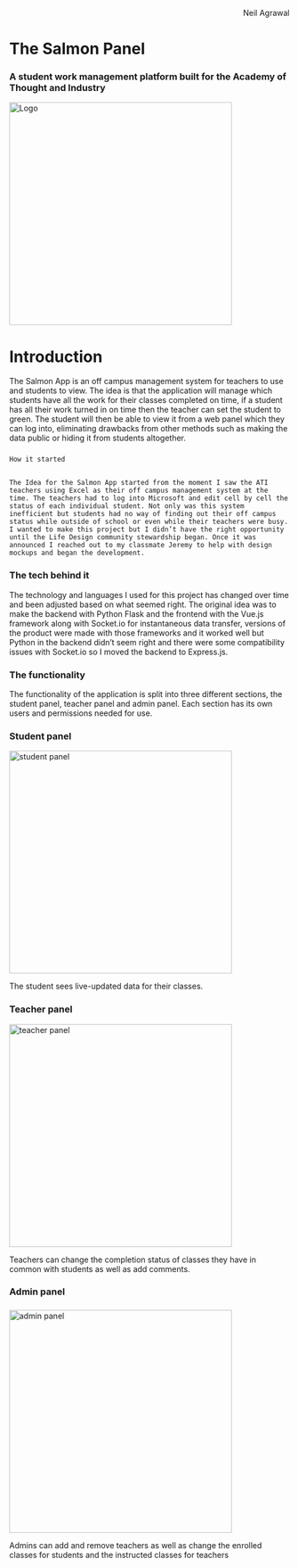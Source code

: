 <p style="text-align: right">
Neil Agrawal</p>



# **The Salmon Panel**


### A student work management platform built for the Academy of Thought and Industry



<img src="https://raw.githubusercontent.com/NeagDolph/salmon/master/logoCropped.png" alt="Logo" width="400"/>



# Introduction

The Salmon App is an off campus management system for teachers to use and students to view. The idea is that the application will manage which students have all the work for their classes completed on time, if a student has all their work turned in on time then the teacher can set the student to green. The student will then be able to view it from a web panel which they can log into, eliminating drawbacks from other methods such as making the data public or hiding it from students altogether.


### 
    How it started


    The Idea for the Salmon App started from the moment I saw the ATI teachers using Excel as their off campus management system at the time. The teachers had to log into Microsoft and edit cell by cell the status of each individual student. Not only was this system inefficient but students had no way of finding out their off campus status while outside of school or even while their teachers were busy. I wanted to make this project but I didn’t have the right opportunity until the Life Design community stewardship began. Once it was announced I reached out to my classmate Jeremy to help with design mockups and began the development.


### 


### The tech behind it

The technology and languages I used for this project has changed over time and been adjusted based on what seemed right. The original idea was to make the backend with Python Flask and the frontend with the Vue.js framework along with Socket.io for instantaneous data transfer, versions of the product were made with those frameworks and it worked well but Python in the backend didn’t seem right and there were some compatibility issues with Socket.io so I moved the backend to Express.js.



### The functionality

The functionality of the application is split into three different sections, the student panel, teacher panel and admin panel. Each section has its own users and permissions needed for use.


### Student panel

<img src="https://raw.githubusercontent.com/NeagDolph/salmon/master/studentpanel.png" alt="student panel" width="400"/>


The student sees live-updated data for their classes.


### Teacher panel
<img src="https://raw.githubusercontent.com/NeagDolph/salmon/master/teacherpanel.png" alt="teacher panel" width="400"/>


Teachers can change the completion status of classes they have in common with students as well as add comments.


### Admin panel


### 

<img src="https://raw.githubusercontent.com/NeagDolph/salmon/master/adminpanel.png" alt="admin panel" width="400"/>

Admins can add and remove teachers as well as change the enrolled classes for students and the instructed classes for teachers
